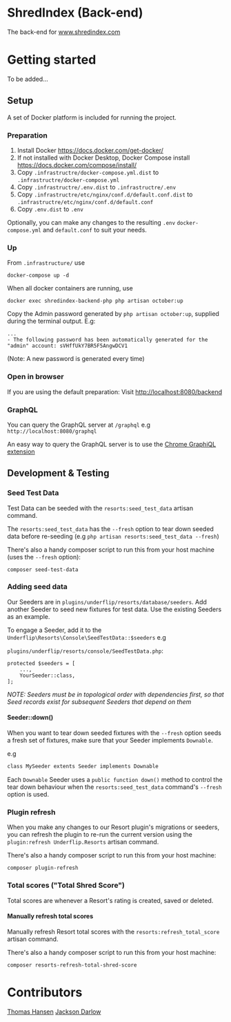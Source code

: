 # ShredIndex (Back-end)
The back-end for www.shredindex.com

# Getting started

To be added...

## Setup

A set of Docker platform is included for running the project.

### Preparation

1. Install Docker https://docs.docker.com/get-docker/
2. If not installed with Docker Desktop, Docker Compose install https://docs.docker.com/compose/install/
3. Copy `.infrastructre/docker-compose.yml.dist` to `.infrastructre/docker-compose.yml`
4. Copy `.infrastructre/.env.dist` to `.infrastructre/.env`
5. Copy `.infrastructre/etc/nginx/conf.d/default.conf.dist` to `.infrastructre/etc/nginx/conf.d/default.conf`
6. Copy `.env.dist` to `.env`

Optionally, you can make any changes to the resulting `.env` `docker-compose.yml` and `default.conf` to suit your needs.

### Up

From `.infrastructure/` use

```
docker-compose up -d
```

When all docker containers are running, use

```
docker exec shredindex-backend-php php artisan october:up
```

Copy the Admin password generated by `php artisan october:up`, supplied during the terminal output. E.g:

```
...
- The following password has been automatically generated for the "admin" account: sVHffUkY7BR5F5AngwDCV1
```

(Note: A new password is generated every time)

### Open in browser

If you are using the default preparation: Visit [http://localhost:8080/backend](http://localhost:8080/backend)

### GraphQL

You can query the GraphQL server at `/graphql` e.g `http://localhost:8080/graphql`

An easy way to query the GraphQL server is to use the [Chrome GraphiQL extension](https://chrome.google.com/webstore/detail/graphiql-extension/jhbedfdjpmemmbghfecnaeeiokonjclb)

## Development & Testing

### Seed Test Data

Test Data can be seeded with the `resorts:seed_test_data` artisan command.

The `resorts:seed_test_data` has the `--fresh` option to tear down seeded data before re-seeding (e.g `php artisan resorts:seed_test_data --fresh`)

There's also a handy composer script to run this from your host machine (uses the `--fresh` option):

```
composer seed-test-data
```

### Adding seed data

Our Seeders are in `plugins/underflip/resorts/database/seeders`. Add another Seeder to seed new fixtures for test data. Use the existing Seeders as an example.

To engage a Seeder, add it to the `Underflip\Resorts\Console\SeedTestData::$seeders` e.g

`plugins/underflip/resorts/console/SeedTestData.php`:
```
protected $seeders = [
    ...,
    YourSeeder::class,
];
```

_NOTE: Seeders must be in topological order with dependencies first, so that Seed records exist for subsequent Seeders that depend on them_

#### Seeder::down()

When you want to tear down seeded fixtures with the `--fresh` option seeds a fresh set of fixtures, make sure that your Seeder implements `Downable`.

e.g

```markdown
class MySeeder extents Seeder implements Downable
```

Each `Downable` Seeder uses a `public function down()` method to control the tear down behaviour when the `resorts:seed_test_data` command's `--fresh` option is used.

### Plugin refresh

When you make any changes to our Resort plugin's migrations or seeders, you can refresh the plugin to re-run the current version using the `plugin:refresh Underflip.Resorts` artisan command.

There's also a handy composer script to run this from your host machine:

```
composer plugin-refresh
```

### Total scores ("Total Shred Score")

Total scores are whenever a Resort's rating is created, saved or deleted.

#### Manually refresh total scores

Manually refresh Resort total scores with the `resorts:refresh_total_score` artisan command.

There's also a handy composer script to run this from your host machine:

```
composer resorts-refresh-total-shred-score
```

# Contributors

[Thomas Hansen](https://github.com/krank3n)
[Jackson Darlow](https://github.com/jakxnz)
